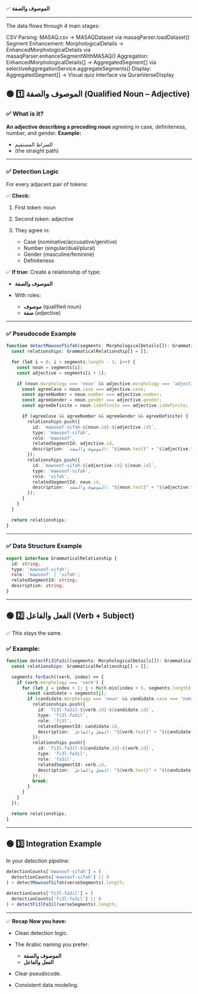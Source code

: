 ✅ **الموصوف والصفة**

---
The data flows through 4 main stages:

CSV Parsing: 
MASAQ.csv
 → 
MASAQDataset
 via masaqParser.loadDataset()
Segment Enhancement: 
MorphologicalDetails
 → 
EnhancedMorphologicalDetails
 via masaqParser.enhanceSegmentWithMASAQ()
Aggregation: EnhancedMorphologicalDetails[] → AggregatedSegment[] via selectiveAggregationService.aggregateSegments()
Display: AggregatedSegment[] → Visual quiz interface via 
QuranVerseDisplay

## 🟢 1️⃣ الموصوف والصفة (Qualified Noun – Adjective)

### ✅ What is it?

**An adjective describing a preceding noun** agreeing in case, definiteness, number, and gender.
**Example:**

* الصراط المستقيم
* (the straight path)

---

### ✅ Detection Logic

For every adjacent pair of tokens:

✅ **Check:**

1. First token: noun
2. Second token: adjective
3. They agree in:

   * Case (nominative/accusative/genitive)
   * Number (singular/dual/plural)
   * Gender (masculine/feminine)
   * Definiteness

✅ **If true:**
Create a relationship of type:

* **الموصوف والصفة**
* With roles:

  * **موصوف** (qualified noun)
  * **صفة** (adjective)

---

### ✅ Pseudocode Example

```typescript
function detectMawsoofSifah(segments: MorphologicalDetails[]): GrammaticalRelationship[] {
  const relationships: GrammaticalRelationship[] = [];

  for (let i = 0; i < segments.length - 1; i++) {
    const noun = segments[i];
    const adjective = segments[i + 1];

    if (noun.morphology === 'noun' && adjective.morphology === 'adjective') {
      const agreeCase = noun.case === adjective.case;
      const agreeNumber = noun.number === adjective.number;
      const agreeGender = noun.gender === adjective.gender;
      const agreeDefinite = noun.isDefinite === adjective.isDefinite;

      if (agreeCase && agreeNumber && agreeGender && agreeDefinite) {
        relationships.push({
          id: `mawsoof-sifah-${noun.id}-${adjective.id}`,
          type: 'mawsoof-sifah',
          role: 'mawsoof',
          relatedSegmentId: adjective.id,
          description: `الموصوف والصفة: "${noun.text}" + "${adjective.text}"`
        });
        relationships.push({
          id: `mawsoof-sifah-${adjective.id}-${noun.id}`,
          type: 'mawsoof-sifah',
          role: 'sifah',
          relatedSegmentId: noun.id,
          description: `الموصوف والصفة: "${noun.text}" + "${adjective.text}"`
        });
      }
    }
  }

  return relationships;
}
```

---

### ✅ Data Structure Example

```typescript
export interface GrammaticalRelationship {
  id: string;
  type: 'mawsoof-sifah';
  role: 'mawsoof' | 'sifah';
  relatedSegmentId: string;
  description: string;
}
```

---

## 🟢 2️⃣ الفعل والفاعل (Verb + Subject)

✅ This stays the same.

### ✅ Example:

```typescript
function detectFi3lFa3il(segments: MorphologicalDetails[]): GrammaticalRelationship[] {
  const relationships: GrammaticalRelationship[] = [];

  segments.forEach((verb, index) => {
    if (verb.morphology === 'verb') {
      for (let j = index + 1; j < Math.min(index + 5, segments.length); j++) {
        const candidate = segments[j];
        if (candidate.morphology === 'noun' && candidate.case === 'nominative') {
          relationships.push({
            id: `fi3l-fa3il-${verb.id}-${candidate.id}`,
            type: 'fi3l-fa3il',
            role: 'fi3l',
            relatedSegmentId: candidate.id,
            description: `الفعل والفاعل: "${verb.text}" + "${candidate.text}"`
          });
          relationships.push({
            id: `fi3l-fa3il-${candidate.id}-${verb.id}`,
            type: 'fi3l-fa3il',
            role: 'fa3il',
            relatedSegmentId: verb.id,
            description: `الفعل والفاعل: "${verb.text}" + "${candidate.text}"`
          });
          break;
        }
      }
    }
  });

  return relationships;
}
```

---

## 🟢 3️⃣ Integration Example

In your detection pipeline:

```typescript
detectionCounts['mawsoof-sifah'] = (
  detectionCounts['mawsoof-sifah'] || 0
) + detectMawsoofSifah(verseSegments).length;

detectionCounts['fi3l-fa3il'] = (
  detectionCounts['fi3l-fa3il'] || 0
) + detectFi3lFa3il(verseSegments).length;
```

---

✅ **Recap**
**Now you have:**

* Clean detection logic.
* The Arabic naming you prefer:

  * **الموصوف والصفة**
  * **الفعل والفاعل**
* Clear pseudocode.
* Consistent data modeling.